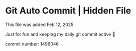 # Git Auto Commit | Hidden File

This file was added Feb 12, 2025

Just for fun and keeping my daily git commit active 🤪

commit number: 1496046
